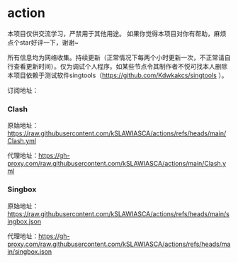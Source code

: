 # action
本项目仅供交流学习，严禁用于其他用途。
如果你觉得本项目对你有帮助，麻烦点个star好评一下，谢谢~

所有信息均为网络收集。持续更新（正常情况下每两个小时更新一次，不正常请自行查看更新时间）。仅为调试个人程序。如某些节点令其制作者不悦可找本人删除
本项目依赖于测试软件singtools（https://github.com/Kdwkakcs/singtools ）。

订阅地址：
### Clash
原始地址：https://raw.githubusercontent.com/kSLAWIASCA/actions/refs/heads/main/Clash.yml

代理地址：https://gh-proxy.com/raw.githubusercontent.com/kSLAWIASCA/actions/main/Clash.yml

### Singbox
原始地址：https://raw.githubusercontent.com/kSLAWIASCA/actions/refs/heads/main/singbox.json

代理地址：https://gh-proxy.com/raw.githubusercontent.com/kSLAWIASCA/actions/refs/heads/main/singbox.json

